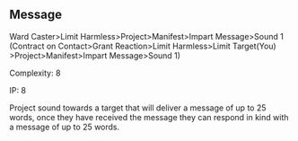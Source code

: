 ## Message

Ward Caster>Limit Harmless>Project>Manifest>Impart Message>Sound 1 (Contract on Contact>Grant Reaction>Limit Harmless>Limit Target(You) >Project>Manifest>Impart Message>Sound 1)

Complexity: 8

IP: 8

Project sound towards a target that will deliver a message of up to 25 words, once they have received the message they can respond in kind with a message of up to 25 words.